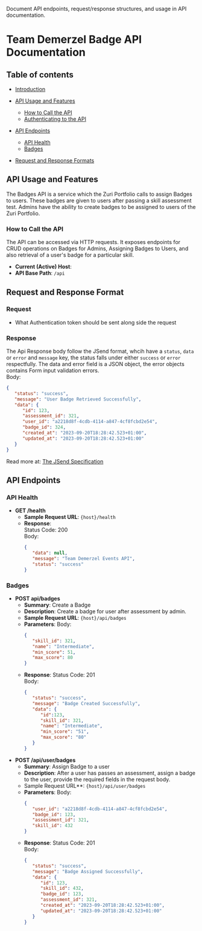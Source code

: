 Document API endpoints, request/response structures, and usage in API documentation.

# Team Demerzel Badge API Documentation

## Table of contents

* [Introduction](#introduction)
   
* [API Usage and Features](#api-usage-and-features)
   * [How to Call the API](#how-to-call-the-api)
   * [Authenticating to the API](#authenticating-to-the-api)
   <!-- * [Security Definitions](#security-definitions) -->

* [API Endpoints](#api-endpoints)
   * [API Health](#api-health)
   * [Badges](#badges)
  
* [Request and Response Formats](#request-and-response-format)

## API Usage and Features
The Badges API is a service which the Zuri Portfolio calls to assign Badges to users.
These badges are given to users after passing a skill assessment test. Admins have
the ability to create badges to be assigned to users of the Zuri Portfolio.

### How to Call the API

The API can be accessed via HTTP requests. It exposes endpoints for CRUD
operations on Badges for Admins, Assigning Badges to Users, and also retrieval 
of a user's badge for a particular skill.
<!-- todo: change this to the current host url. -->
* **Current (Active) Host**:   
* **API Base Path**: `/api`

## Request and Response Format
### Request
* What Authentication token should be sent along side the request

### Response
The Api Response body follow the JSend format, whcih have a `status`, `data` or `error` and `message` key, the status falls under either `success` or `error` respectfully.
The data and error field is a JSON object, the error objects contains Form input
validation errors.  
Body:  
```Json
{
   "status": "success",
   "message": "User Badge Retrieved Successfully",
   "data": {
      "id": 123,
      "assessment_id": 321,
      "user_id": "a2218d8f-4cdb-4114-a847-4cf8fcbd2e54",
      "badge_id": 324,
      "created_at": "2023-09-20T18:28:42.523+01:00",
      "updated_at": "2023-09-20T18:28:42.523+01:00"
   }
}
```
Read more at:  [The JSend Specification](https://github.com/omniti-labs/jsend)

## API Endpoints
### API Health
* **GET /health**
   * **Sample Request URL**: `{host}/health `
   * **Response**:  
   Status Code: 200  
   Body:
      ```Json
      {
         "data": null,
         "message": "Team Demerzel Events API",
         "status": "success"
      }
      ```

### Badges
* **POST api/badges**
   * **Summary**: Create a Badge
   * **Description**: Create a badge for user after assessment by admin.
   * **Sample Request URL**: `{host}/api/badges`
   * **Parameters**:
      Body:
      ```Json
      {
         "skill_id": 321,
         "name": "Intermediate",
         "min_score": 51,
         "max_score": 80
      }
      ```
   * **Response**: 
   Status Code: 201  
   Body:
      ```Json
      {
         "status": "success",
         "message": "Badge Created Successfully",
         "data": {
            "id":123,
            "skill_id": 321,
            "name": "Intermediate",
            "min_score": "51",
            "max_score": "80"
         }
      }
      ```
* **POST /api/user/badges**
   * **Summary**: Assign Badge to a user
   * **Description**: After a user has passes an assessment, assign a badge to the user, provide
   the required fields in the request body.
   * Sample Request URL**: `{host}/api/user/badges`
   * **Parameters**:
      Body:
      ```Json
      {
         "user_id": "a2218d8f-4cdb-4114-a847-4cf8fcbd2e54",
         "badge_id": 123,
         "assessment_id": 321,
         "skill_id": 432
      }
      ```
   * **Response**:
      Status Code: 201  
      Body:
      ```Json
      {
         "status": "success",
         "message": "Badge Assigned Successfully",
         "data": {
            "id": 123,
            "skill_id": 432,
            "badge_id": 123,
            "assessment_id": 321,
            "created_at": "2023-09-20T18:28:42.523+01:00",
            "updated_at": "2023-09-20T18:28:42.523+01:00"
         }
      }
      ```

